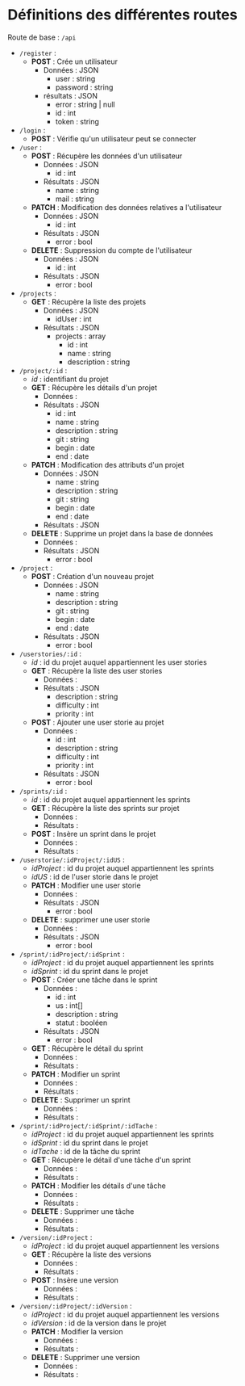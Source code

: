 # Définitions des différentes routes

Route de base : `/api`
* `/register` :
	* **POST** : Crée un utilisateur
		* Données : JSON
			* user : string
			* password : string
		* résultats : JSON
			* error : string | null
			* id : int
			* token : string
* `/login` :
	* **POST** : Vérifie qu'un utilisateur peut se connecter
* `/user` :
	* **POST** : Récupère les données d'un utilisateur
		* Données : JSON
			* id : int
		* Résultats : JSON
			* name : string
			* mail : string
	* **PATCH** : Modification des données relatives a l'utilisateur
		* Données : JSON
			* id : int
		* Résultats : JSON
			* error : bool
	* **DELETE** : Suppression du compte de l'utilisateur
		* Données : JSON
			* id : int
		* Résultats : JSON
			* error : bool
* `/projects` :
	* **GET** : Récupère la liste des projets
		* Données : JSON
			* idUser : int
		* Résultats : JSON
			* projects : array
				* id : int
				* name : string
				* description : string
* `/project/:id` :
	* *id* : identifiant du projet
	* **GET** : Récupère les détails d'un projet
		* Données :
		* Résultats : JSON
			* id : int
			* name : string
			* description : string
			* git : string
			* begin : date
			* end : date
	* **PATCH** : Modification des attributs d'un projet
		* Données : JSON
			* name : string
			* description : string
			* git : string
			* begin : date
			* end : date
		* Résultats : JSON
	* **DELETE** : Supprime un projet dans la base de données
		* Données :
		* Résultats : JSON
			* error : bool
* `/project` :
	* **POST** : Création d'un nouveau projet
		* Données : JSON
			* name : string
			* description : string
			* git : string
			* begin : date
			* end : date
		* Résultats : JSON
			* error : bool
* `/userstories/:id` :
	* *id* : id du projet auquel appartiennent les user stories
	* **GET** : Récupère la liste des user stories
		* Données :
		* Résultats : JSON
			* description : string
			* difficulty : int
			* priority : int
	* **POST** : Ajouter une user storie au projet
		* Données :
			* id : int
			* description : string
			* difficulty : int
			* priority : int
		* Résultats : JSON
			* error : bool
* `/sprints/:id` :
	* *id* : id du projet auquel appartiennent les sprints
	* **GET** : Récupère la liste des sprints sur projet
		* Données :
		* Résultats :
	* **POST** : Insère un sprint dans le projet
		* Données :
		* Résultats :
* `/userstorie/:idProject/:idUS` :
	* *idProject* : id du projet auquel appartiennent les sprints
	* *idUS* : id de l'user storie dans le projet
	* **PATCH** : Modifier une user storie
		* Données :
		* Résultats : JSON
			* error : bool
	* **DELETE** : supprimer une user storie
		* Données :
		* Résultats : JSON
			* error : bool
* `/sprint/:idProject/:idSprint` :
	* *idProject* : id du projet auquel appartiennent les sprints
	* *idSprint* : id du sprint dans le projet
	* **POST** : Créer une tâche dans le sprint
		* Données :
			* id : int
			* us : int[]
			* description : string
			* statut : booléen
		* Résultats : JSON
			* error : bool
	* **GET** : Récupère le détail du sprint
		* Données :
		* Résultats :
	* **PATCH** : Modifier un sprint
		* Données :
		* Résultats :
	* **DELETE** : Supprimer un sprint
		* Données :
		* Résultats :
* `/sprint/:idProject/:idSprint/:idTache` :
	* *idProject* : id du projet auquel appartiennent les sprints
	* *idSprint* : id du sprint dans le projet
	* *idTache* : id de la tâche du sprint
	* **GET** : Récupère le détail d'une tâche d'un sprint
		* Données :
		* Résultats :
	* **PATCH** : Modifier les détails d'une tâche
		* Données :
		* Résultats :
	* **DELETE** : Supprimer une tâche
		* Données :
		* Résultats :
* `/version/:idProject` :
	* *idProject* : id du projet auquel appartiennent les versions
	* **GET** : Récupère la liste des versions
		* Données :
		* Résultats :
	* **POST** : Insère une version
		* Données :
		* Résultats :
* `/version/:idProject/:idVersion` :
	* *idProject* : id du projet auquel appartiennent les versions
	* *idVersion* : id de la version dans le projet
	* **PATCH** : Modifier la version
		* Données :
		* Résultats :
	* **DELETE** : Supprimer une version
		* Données :
		* Résultats :
